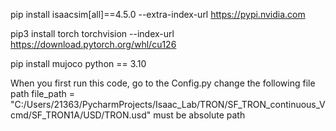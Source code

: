 pip install isaacsim[all]==4.5.0 --extra-index-url https://pypi.nvidia.com

pip3 install torch torchvision --index-url https://download.pytorch.org/whl/cu126

pip install mujoco
python == 3.10

When you first run this code, go to the Config.py change the following file path
file_path = "C:/Users/21363/PycharmProjects/Isaac_Lab/TRON/SF_TRON_continuous_Vcmd/SF_TRON1A/USD/TRON.usd"  must be absolute path


